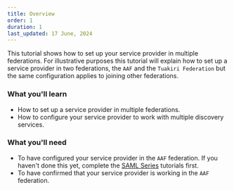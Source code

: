 ```yaml
---
title: Overview
order: 1
duration: 1
last_updated: 17 June, 2024
---
```


This tutorial shows how to set up your service provider in multiple federations. For illustrative purposes this tutorial will explain how to set up a service provider in two federations, the `AAF` and the `Tuakiri Federation` but the same configuration applies to joining other federations.

### What you'll learn

- How to set up a service provider in multiple federations.
- How to configure your service provider to work with multiple discovery services.

### What you'll need

- To have configured your service provider in the `AAF` federation. If you haven't done this yet, complete the [SAML Series](http://127.0.0.1:4000/saml-series/01-overview) tutorials first.
- To have confirmed that your service provider is working in the `AAF` federation.
